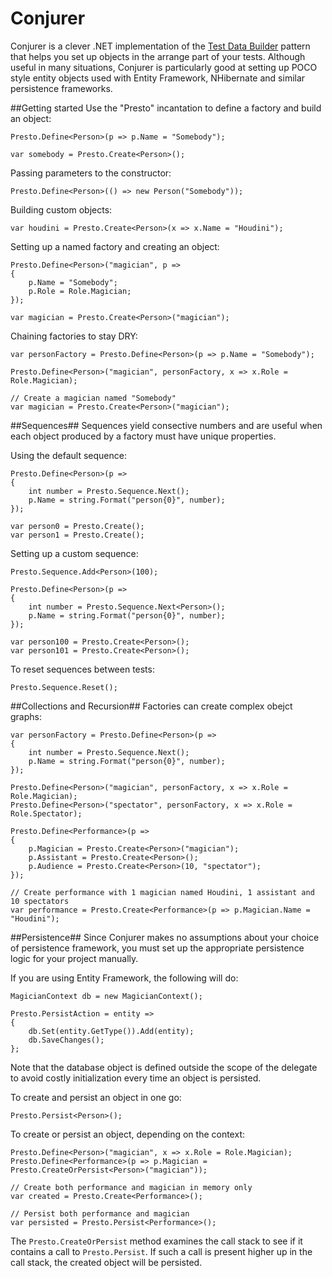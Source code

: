 Conjurer
========

Conjurer is a clever .NET implementation of the [Test Data Builder](http://www.natpryce.com/articles/000714.html) pattern that helps you set up objects in the arrange part of your tests.  Although useful in many situations, Conjurer is particularly good at setting up POCO style entity objects used with Entity Framework, NHibernate and similar persistence frameworks.

##Getting started
Use the "Presto" incantation to define a factory and build an object:

    Presto.Define<Person>(p => p.Name = "Somebody");

    var somebody = Presto.Create<Person>();
    
Passing parameters to the constructor:

    Presto.Define<Person>(() => new Person("Somebody"));

Building custom objects:

    var houdini = Presto.Create<Person>(x => x.Name = "Houdini");

Setting up a named factory and creating an object:

    Presto.Define<Person>("magician", p => 
    {
        p.Name = "Somebody";
        p.Role = Role.Magician;
    });

    var magician = Presto.Create<Person>("magician");

Chaining factories to stay DRY:

    var personFactory = Presto.Define<Person>(p => p.Name = "Somebody");

    Presto.Define<Person>("magician", personFactory, x => x.Role = Role.Magician);
    
    // Create a magician named "Somebody"
    var magician = Presto.Create<Person>("magician");
    
##Sequences##
Sequences yield consective numbers and are useful when each object produced by a factory must have unique properties. 

Using the default sequence: 

    Presto.Define<Person>(p => 
    {
        int number = Presto.Sequence.Next();
        p.Name = string.Format("person{0}", number);
    });
    
    var person0 = Presto.Create();
    var person1 = Presto.Create();
    
Setting up a custom sequence:

    Presto.Sequence.Add<Person>(100);

    Presto.Define<Person>(p =>
    {
        int number = Presto.Sequence.Next<Person>();
        p.Name = string.Format("person{0}", number);
    });

    var person100 = Presto.Create<Person>();
    var person101 = Presto.Create<Person>();
    
To reset sequences between tests:

    Presto.Sequence.Reset();

##Collections and Recursion##
Factories can create complex obejct graphs:

    var personFactory = Presto.Define<Person>(p =>
    {
        int number = Presto.Sequence.Next();
        p.Name = string.Format("person{0}", number);
    });

    Presto.Define<Person>("magician", personFactory, x => x.Role = Role.Magician);
    Presto.Define<Person>("spectator", personFactory, x => x.Role = Role.Spectator);

    Presto.Define<Performance>(p =>
    {
        p.Magician = Presto.Create<Person>("magician");
        p.Assistant = Presto.Create<Person>();
        p.Audience = Presto.Create<Person>(10, "spectator");
    });
    
    // Create performance with 1 magician named Houdini, 1 assistant and 10 spectators
    var performance = Presto.Create<Performance>(p => p.Magician.Name = "Houdini");
    
##Persistence##
Since Conjurer makes no assumptions about your choice of persistence framework, you must set up the appropriate persistence logic for your project manually. 

If you are using Entity Framework, the following will do:

    MagicianContext db = new MagicianContext();

    Presto.PersistAction = entity =>
    {
        db.Set(entity.GetType()).Add(entity);
        db.SaveChanges();
    };
Note that the database object is defined outside the scope of the delegate to avoid costly initialization every time an object is persisted.

To create and persist an object in one go:

    Presto.Persist<Person>();
    
To create or persist an object, depending on the context:

    Presto.Define<Person>("magician", x => x.Role = Role.Magician);
    Presto.Define<Performance>(p => p.Magician = Presto.CreateOrPersist<Person>("magician"));

    // Create both performance and magician in memory only
    var created = Presto.Create<Performance>();
    
    // Persist both performance and magician
    var persisted = Presto.Persist<Performance>();
    
The `Presto.CreateOrPersist` method examines the call stack to see if it contains a call to `Presto.Persist`. If such a call is present higher up in the call stack, the created object will be persisted.    
